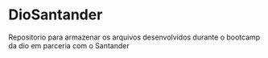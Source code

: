# DioSantander
Repositorio para armazenar os arquivos desenvolvidos durante o bootcamp da dio em parceria com o Santander
